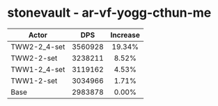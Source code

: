 # stonevault - ar-vf-yogg-cthun-me
| Actor | DPS | Increase |
|---|:---:|:---:|
|TWW2-2_4-set|3560928|19.34%|
|TWW2-2-set|3238211|8.52%|
|TWW1-2_4-set|3119162|4.53%|
|TWW1-2-set|3034966|1.71%|
|Base|2983878|0.00%|
